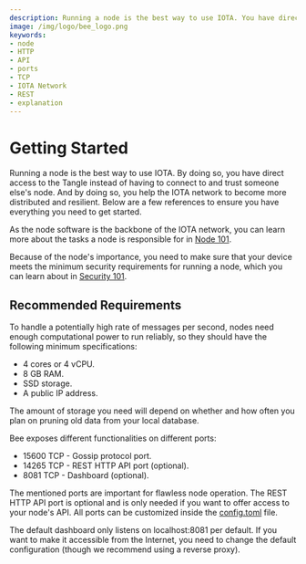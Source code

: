 ```yaml
---
description: Running a node is the best way to use IOTA. You have direct access to the Tangle and you help the IOTA network to become more distributed and resilient.
image: /img/logo/bee_logo.png
keywords:
- node
- HTTP 
- API
- ports
- TCP
- IOTA Network
- REST
- explanation 
---
```

# Getting Started

Running a node is the best way to use IOTA. By doing so, you have direct access to the Tangle instead of having to
connect to and trust someone else's node. And by doing so, you help the IOTA network to become more distributed and resilient. Below are a few references to ensure you have everything you need to get started.

As the node software is the backbone of the IOTA network, you can learn more about the tasks a node is responsible for in [Node 101](./nodes_101.md).

Because of the node's importance, you need to make sure that your device meets the minimum security requirements for running a node, which you can learn about in [Security 101](./security_101.md).

## Recommended Requirements

To handle a potentially high rate of messages per second, nodes need enough computational power to run reliably, so they
should have the following minimum specifications:

- 4 cores or 4 vCPU.
- 8 GB RAM.
- SSD storage.
- A public IP address.

The amount of storage you need will depend on whether and how often you plan on pruning old data from your local
database.

Bee exposes different functionalities on different ports:

- 15600 TCP - Gossip protocol port.
- 14265 TCP - REST HTTP API port (optional).
- 8081 TCP - Dashboard (optional).

The mentioned ports are important for flawless node operation. The REST HTTP API port is optional and is only needed if you want to offer access to your node's API. All ports can be customized inside the [config.toml](configuration.md) file.

The default dashboard only listens on localhost:8081 per default. If you want to make it accessible from the Internet, you need to change the default configuration (though we recommend using a reverse proxy).
